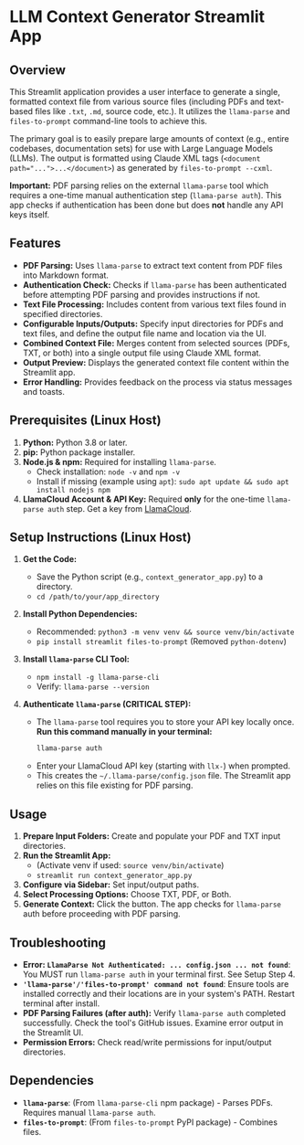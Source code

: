 # LLM Context Generator Streamlit App

## Overview

This Streamlit application provides a user interface to generate a single, formatted context file from various source files (including PDFs and text-based files like `.txt`, `.md`, source code, etc.). It utilizes the `llama-parse` and `files-to-prompt` command-line tools to achieve this.

The primary goal is to easily prepare large amounts of context (e.g., entire codebases, documentation sets) for use with Large Language Models (LLMs). The output is formatted using Claude XML tags (`<document path="...">...</document>`) as generated by `files-to-prompt --cxml`.

**Important:** PDF parsing relies on the external `llama-parse` tool which requires a one-time manual authentication step (`llama-parse auth`). This app checks if authentication has been done but does **not** handle any API keys itself.

## Features

* **PDF Parsing:** Uses `llama-parse` to extract text content from PDF files into Markdown format.
* **Authentication Check:** Checks if `llama-parse` has been authenticated before attempting PDF parsing and provides instructions if not.
* **Text File Processing:** Includes content from various text files found in specified directories.
* **Configurable Inputs/Outputs:** Specify input directories for PDFs and text files, and define the output file name and location via the UI.
* **Combined Context File:** Merges content from selected sources (PDFs, TXT, or both) into a single output file using Claude XML format.
* **Output Preview:** Displays the generated context file content within the Streamlit app.
* **Error Handling:** Provides feedback on the process via status messages and toasts.

## Prerequisites (Linux Host)

1.  **Python:** Python 3.8 or later.
2.  **pip:** Python package installer.
3.  **Node.js & npm:** Required for installing `llama-parse`.
    * Check installation: `node -v` and `npm -v`
    * Install if missing (example using `apt`): `sudo apt update && sudo apt install nodejs npm`
4.  **LlamaCloud Account & API Key:** Required **only** for the one-time `llama-parse auth` step. Get a key from [LlamaCloud](https://cloud.llamaindex.ai/).

## Setup Instructions (Linux Host)

1.  **Get the Code:**
    * Save the Python script (e.g., `context_generator_app.py`) to a directory.
    * `cd /path/to/your/app_directory`

2.  **Install Python Dependencies:**
    * Recommended: `python3 -m venv venv && source venv/bin/activate`
    * `pip install streamlit files-to-prompt` (Removed `python-dotenv`)

3.  **Install `llama-parse` CLI Tool:**
    * `npm install -g llama-parse-cli`
    * Verify: `llama-parse --version`

4.  **Authenticate `llama-parse` (CRITICAL STEP):**
    * The `llama-parse` tool requires you to store your API key locally once. **Run this command manually in your terminal:**
        ```bash
        llama-parse auth
        ```
    * Enter your LlamaCloud API key (starting with `llx-`) when prompted.
    * This creates the `~/.llama-parse/config.json` file. The Streamlit app relies on this file existing for PDF parsing.

## Usage

1.  **Prepare Input Folders:** Create and populate your PDF and TXT input directories.
2.  **Run the Streamlit App:**
    * (Activate venv if used: `source venv/bin/activate`)
    * `streamlit run context_generator_app.py`
3.  **Configure via Sidebar:** Set input/output paths.
4.  **Select Processing Options:** Choose TXT, PDF, or Both.
5.  **Generate Context:** Click the button. The app checks for `llama-parse` auth before proceeding with PDF parsing.

## Troubleshooting

* **Error: `LlamaParse Not Authenticated: ... config.json ... not found`**: You MUST run `llama-parse auth` in your terminal first. See Setup Step 4.
* **`'llama-parse'/'files-to-prompt' command not found`**: Ensure tools are installed correctly and their locations are in your system's PATH. Restart terminal after install.
* **PDF Parsing Failures (after auth):** Verify `llama-parse auth` completed successfully. Check the tool's GitHub issues. Examine error output in the Streamlit UI.
* **Permission Errors:** Check read/write permissions for input/output directories.

## Dependencies

* **`llama-parse`**: (From `llama-parse-cli` npm package) - Parses PDFs. Requires manual `llama-parse auth`.
* **`files-to-prompt`**: (From `files-to-prompt` PyPI package) - Combines files.
